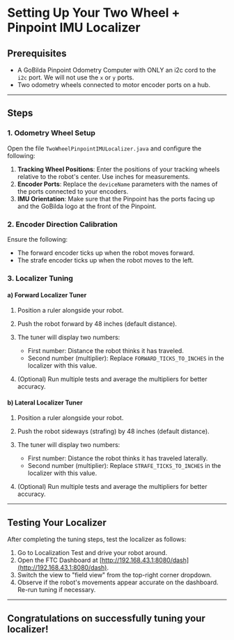 # Setting Up Your Two Wheel + Pinpoint IMU Localizer

## Prerequisites
* A GoBilda Pinpoint Odometry Computer with ONLY an i2c cord to the `i2c` port. We will not use the `x` or `y` ports.
* Two odometry wheels connected to motor encoder ports on a hub.

---
## Steps
### 1. Odometry Wheel Setup
Open the file `TwoWheelPinpointIMULocalizer.java` and configure the following:

1. **Tracking Wheel Positions**: Enter the positions of your tracking wheels relative to the robot's center. Use inches for measurements.
2. **Encoder Ports**: Replace the `deviceName` parameters with the names of the ports connected to your encoders.
3. **IMU Orientation**: Make sure that the Pinpoint has the ports facing up and the GoBilda logo at the front of the Pinpoint.

### 2. Encoder Direction Calibration

Ensure the following:

* The forward encoder ticks up when the robot moves forward.
* The strafe encoder ticks up when the robot moves to the left.

### 3. Localizer Tuning

#### a) Forward Localizer Tuner

1. Position a ruler alongside your robot.
2. Push the robot forward by 48 inches (default distance).
3. The tuner will display two numbers:

    * First number: Distance the robot thinks it has traveled.
    * Second number (multiplier): Replace `FORWARD_TICKS_TO_INCHES` in the localizer with this value.

4. (Optional) Run multiple tests and average the multipliers for better accuracy.

#### b) Lateral Localizer Tuner

1. Position a ruler alongside your robot.
2. Push the robot sideways (strafing) by 48 inches (default distance).
3. The tuner will display two numbers:

    * First number: Distance the robot thinks it has traveled laterally.
    * Second number (multiplier): Replace `STRAFE_TICKS_TO_INCHES` in the localizer with this value.

4. (Optional) Run multiple tests and average the multipliers for better accuracy.

---

## Testing Your Localizer

After completing the tuning steps, test the localizer as follows:

1. Go to Localization Test and drive your robot around.
2. Open the FTC Dashboard at [http://192.168.43.1:8080/dash](http://192.168.43.1:8080/dash).
3. Switch the view to "field view" from the top-right corner dropdown.
4. Observe if the robot's movements appear accurate on the dashboard. Re-run tuning if necessary.

---

## Congratulations on successfully tuning your localizer!
